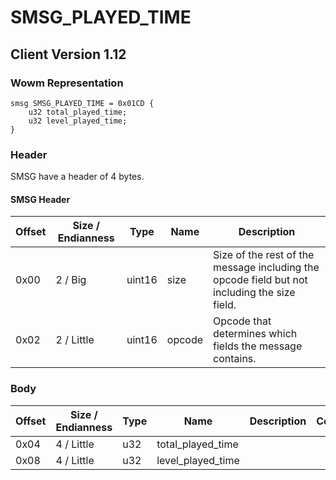 # SMSG_PLAYED_TIME

## Client Version 1.12

### Wowm Representation
```rust,ignore
smsg SMSG_PLAYED_TIME = 0x01CD {
    u32 total_played_time;
    u32 level_played_time;
}
```
### Header

SMSG have a header of 4 bytes.

#### SMSG Header

| Offset | Size / Endianness | Type   | Name   | Description |
| ------ | ----------------- | ------ | ------ | ----------- |
| 0x00   | 2 / Big           | uint16 | size   | Size of the rest of the message including the opcode field but not including the size field.|
| 0x02   | 2 / Little        | uint16 | opcode | Opcode that determines which fields the message contains.|

### Body

| Offset | Size / Endianness | Type | Name | Description | Comment |
| ------ | ----------------- | ---- | ---- | ----------- | ------- |
| 0x04 | 4 / Little | u32 | total_played_time |  |  |
| 0x08 | 4 / Little | u32 | level_played_time |  |  |

